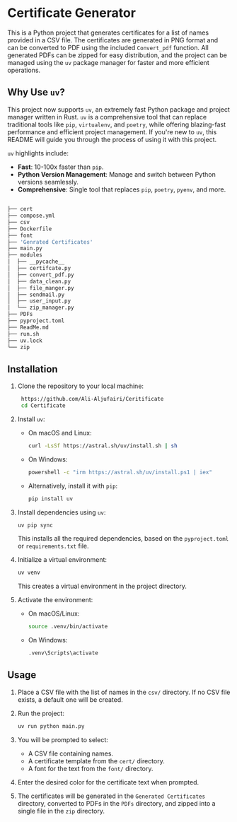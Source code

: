 
# Certificate Generator

This is a Python project that generates certificates for a list of names provided in a CSV file. The certificates are generated in PNG format and can be converted to PDF using the included `Convert_pdf` function. All generated PDFs can be zipped for easy distribution, and the project can be managed using the `uv` package manager for faster and more efficient operations.

## Why Use `uv`?

This project now supports `uv`, an extremely fast Python package and project manager written in Rust. `uv` is a comprehensive tool that can replace traditional tools like `pip`, `virtualenv`, and `poetry`, while offering blazing-fast performance and efficient project management. If you're new to `uv`, this README will guide you through the process of using it with this project.

`uv` highlights include:
- **Fast**: 10-100x faster than `pip`.
- **Python Version Management**: Manage and switch between Python versions seamlessly.
- **Comprehensive**: Single tool that replaces `pip`, `poetry`, `pyenv`, and more.


##
```bash
├── cert
├── compose.yml
├── csv
├── Dockerfile
├── font
├── 'Genrated Certificates'
├── main.py
├── modules
│  ├── __pycache__
│  ├── certifcate.py
│  ├── convert_pdf.py
│  ├── data_clean.py
│  ├── file_manger.py
│  ├── sendmail.py
│  ├── user_input.py
│  └── zip_manager.py
├── PDFs
├── pyproject.toml
├── ReadMe.md
├── run.sh
├── uv.lock
└── zip
```



## Installation

1. Clone the repository to your local machine:

    ```bash
     https://github.com/Ali-Aljufairi/Ceritificate 
     cd Certificate 
    ```

2. Install `uv`:
   - On macOS and Linux:

     ```bash
     curl -LsSf https://astral.sh/uv/install.sh | sh
     ```

   - On Windows:

     ```bash
     powershell -c "irm https://astral.sh/uv/install.ps1 | iex"
     ```

   - Alternatively, install it with `pip`:

     ```bash
     pip install uv
     ```

3. Install dependencies using `uv`:

    ```bash
    uv pip sync
    ```

   This installs all the required dependencies, based on the `pyproject.toml` or `requirements.txt` file.

4. Initialize a virtual environment:

    ```bash
    uv venv
    ```

   This creates a virtual environment in the project directory.

5. Activate the environment:

   - On macOS/Linux:

     ```bash
     source .venv/bin/activate
     ```

   - On Windows:

     ```bash
     .venv\Scripts\activate
     ```

## Usage

1. Place a CSV file with the list of names in the `csv/` directory. If no CSV file exists, a default one will be created.

2. Run the project:

    ```bash
    uv run python main.py
    ```

3. You will be prompted to select:
   - A CSV file containing names.
   - A certificate template from the `cert/` directory.
   - A font for the text from the `font/` directory.

4. Enter the desired color for the certificate text when prompted.

5. The certificates will be generated in the `Generated Certificates` directory, converted to PDFs in the `PDFs` directory, and zipped into a single file in the `zip` directory.
